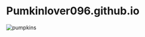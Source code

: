 # Pumkinlover096.github.io
![pumpkins](https://github.com/user-attachments/assets/710f2cb7-117c-4a59-9194-fce64368aa4c)
